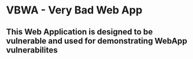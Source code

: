 # VBWA - Very Bad Web App
## This Web Application is designed to be vulnerable and used for demonstrating WebApp vulnerabilites